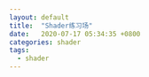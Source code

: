 ```yaml
---
layout: default
title:  "Shader练习场"
date:   2020-07-17 05:34:35 +0800
categories: shader
tags:
  - shader
---
```


<!--<script type="text/javascript" src="/js/GlslCanvas.js"></script>
<link type="text/css" rel="stylesheet" href="/css/glslEditor.css">
<script type="application/javascript" src="/js/glslEditor.js"></script>
<link type="text/css" rel="stylesheet" href="/css/glslGallery.css">
<script type="application/javascript" src="/js/glslGallery.js"></script>


<canvas class="glslCanvas" data-fragment-url="/shader/hello_world.frag" width="500" height="500"></canvas>
-->

<!-- 
https://github.com/patriciogonzalezvivo/glslEditor
-->

<head>
    <link type="text/css" rel="stylesheet" href="/css/glslEditor.css">
    <script type="application/javascript" src="/js/glslEditor.js"></script>
</head>

<body>
    <div id="glsl_editor"></div>
</body>
<script type="text/javascript">
    const glslEditor = new GlslEditor('#glsl_editor', { 
        canvas_size: 500,
        canvas_draggable: true,
        theme: 'monokai',
        multipleBuffers: true,
        watchHash: true,
        fileDrops: true,
        menu: true
    });
</script>
